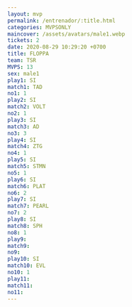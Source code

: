 ```yaml
---
layout: mvp
permalink: /entrenador/:title.html
categories: MVPSONLY
maincover: /assets/avatars/male1.webp
tickets: 2
date: 2020-08-29 10:29:20 +0700
title: FLOPPA
team: TSR
MVPS: 13
sex: male1
play1: SI
match1: TAD
no1: 1
play2: SI
match2: VOLT
no2: 1
play3: SI
match3: AD
no3: 3
play4: SI
match4: ZTG
no4: 1
play5: SI
match5: STMN
no5: 1
play6: SI
match6: PLAT
no6: 2
play7: SI
match7: PEARL
no7: 2
play8: SI
match8: SPH
no8: 1
play9: 
match9: 
no9: 
play10: SI
match10: EVL
no10: 1
play11: 
match11: 
no11:
---
```

